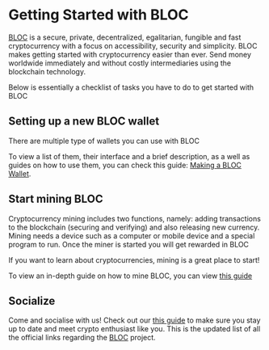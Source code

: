 # Getting Started with BLOC

[BLOC](https://bloc.money) is a secure, private, decentralized, egalitarian, fungible and fast cryptocurrency with a focus on accessibility, security and simplicity. BLOC makes getting started with cryptocurrency easier than ever. Send money worldwide immediately and without costly intermediaries using the blockchain technology.

Below is essentially a checklist of tasks you have to do to get started with BLOC

## Setting up a new BLOC wallet

There are multiple type of wallets you can use with BLOC

To view a list of them, their interface and a brief description, as a well as guides on how to use them, you can check this guide: [Making a BLOC Wallet](../wallets/Making-a-Wallet.md).

## Start mining BLOC

Cryptocurrency mining includes two functions, namely: adding transactions to the blockchain (securing and verifying) and also releasing new currency. Mining needs a device such as a computer or mobile device and a special program to run. Once the miner is started you will get rewarded in BLOC

If you want to learn about cryptocurrencies, mining is a great place to start!

To view an in-depth guide on how to mine BLOC, you can view [this guide](../mining/What-is-mining.md)

## Socialize

Come and socialise with us! Check out our [this guide](../about/Community.md) to make sure you stay up to date and meet crypto enthusiast like you. This is the updated list of all the official links regarding the [BLOC](https://bloc.money) project.